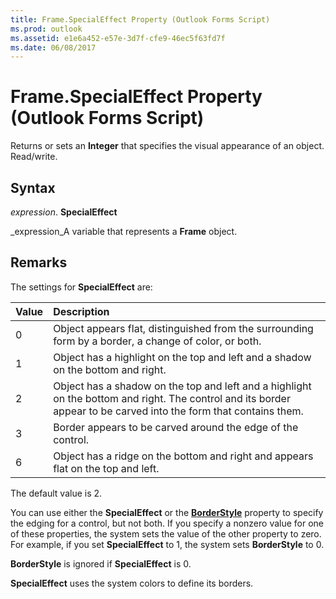 ```yaml
---
title: Frame.SpecialEffect Property (Outlook Forms Script)
ms.prod: outlook
ms.assetid: e1e6a452-e57e-3d7f-cfe9-46ec5f63fd7f
ms.date: 06/08/2017
---
```



# Frame.SpecialEffect Property (Outlook Forms Script)

Returns or sets an **Integer** that specifies the visual appearance of an object. Read/write.


## Syntax

 _expression_. **SpecialEffect**

 _expression_A variable that represents a **Frame** object.


## Remarks

The settings for **SpecialEffect** are:



|**Value**|**Description**|
|:-----|:-----|
|0|Object appears flat, distinguished from the surrounding form by a border, a change of color, or both. |
|1|Object has a highlight on the top and left and a shadow on the bottom and right.|
|2|Object has a shadow on the top and left and a highlight on the bottom and right. The control and its border appear to be carved into the form that contains them. |
|3|Border appears to be carved around the edge of the control.|
|6|Object has a ridge on the bottom and right and appears flat on the top and left.|
The default value is 2.

You can use either the **SpecialEffect** or the **[BorderStyle](frame-borderstyle-property-outlook-forms-script.md)** property to specify the edging for a control, but not both. If you specify a nonzero value for one of these properties, the system sets the value of the other property to zero. For example, if you set **SpecialEffect** to 1, the system sets **BorderStyle** to 0.

 **BorderStyle** is ignored if **SpecialEffect** is 0.

 **SpecialEffect** uses the system colors to define its borders.


